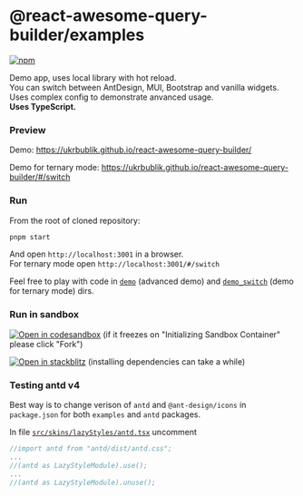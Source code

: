 # @react-awesome-query-builder/examples

[![npm](https://img.shields.io/npm/v/@react-awesome-query-builder/examples.svg)](https://www.npmjs.com/package/@react-awesome-query-builder/examples)

Demo app, uses local library with hot reload.  
You can switch between AntDesign, MUI, Bootstrap and vanilla widgets.  
Uses complex config to demonstrate anvanced usage.  
**Uses TypeScript.**

### Preview

Demo: https://ukrbublik.github.io/react-awesome-query-builder/

Demo for ternary mode: https://ukrbublik.github.io/react-awesome-query-builder/#/switch

### Run

From the root of cloned repository:

```sh
pnpm start
```

And open `http://localhost:3001` in a browser.  
For ternary mode open `http://localhost:3001/#/switch`  

Feel free to play with code in [`demo`](demo) (advanced demo) and [`demo_switch`](demo_switch) (demo for ternary mode) dirs.  

### Run in sandbox

[![Open in codesandbox](https://codesandbox.io/static/img/play-codesandbox.svg)](https://codesandbox.io/s/github/ukrbublik/react-awesome-query-builder/tree/master/packages/examples?file=/src/demo/index.tsx)
(if it freezes on "Initializing Sandbox Container" please click "Fork")

[![Open in stackblitz](https://developer.stackblitz.com/img/open_in_stackblitz.svg)](https://stackblitz.com/github/ukrbublik/react-awesome-query-builder/tree/master?file=packages%2Fexamples%2Fsrc%2Fdemo%2Findex.tsx)
(installing dependencies can take a while)

### Testing antd v4

Best way is to change verison of `antd` and `@ant-design/icons` in `package.json` for both `examples` and `antd` packages.

In file [`src/skins/lazyStyles/antd.tsx`](/packages/examples/src/skins/lazyStyles/antd.tsx) uncomment

```js
//import antd from "antd/dist/antd.css";
...
//(antd as LazyStyleModule).use();
...
//(antd as LazyStyleModule).unuse();
```
